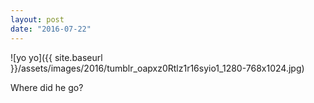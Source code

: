 ```yaml
---
layout: post
date: "2016-07-22"
---
```


![yo yo]({{ site.baseurl }}/assets/images/2016/tumblr_oapxz0Rtlz1r16syio1_1280-768x1024.jpg)

Where did he go?
